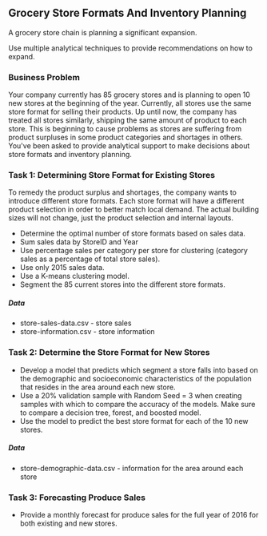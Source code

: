 ## Grocery Store Formats And Inventory Planning
A grocery store chain is planning a significant expansion.

Use multiple analytical techniques to provide recommendations on how to expand.

### Business Problem
Your company currently has 85 grocery stores and is planning to open 10 new stores at the beginning of the year. Currently, all stores use the same store format for selling their products. Up until now, the company has treated all stores similarly, shipping the same amount of product to each store. This is beginning to cause problems as stores are suffering from product surpluses in some product categories and shortages in others. You've been asked to provide analytical support to make decisions about store formats and inventory planning.

### Task 1: Determining Store Format for Existing Stores
To remedy the product surplus and shortages, the company wants to introduce different store formats. Each store format will have a different product selection in order to better match local demand. The actual building sizes will not change, just the product selection and internal layouts.

- Determine the optimal number of store formats based on sales data.
- Sum sales data by StoreID and Year
- Use percentage sales per category per store for clustering (category sales as a percentage of total store sales).
- Use only 2015 sales data.
- Use a K-means clustering model.
- Segment the 85 current stores into the different store formats.

##### Data
- store-sales-data.csv - store sales
- store-information.csv - store information

### Task 2: Determine the Store Format for New Stores
- Develop a model that predicts which segment a store falls into based on the demographic and socioeconomic characteristics of the population that resides in the area around each new store.
- Use a 20% validation sample with Random Seed = 3 when creating samples with which to compare the accuracy of the models. Make sure to compare a decision tree, forest, and boosted model.
- Use the model to predict the best store format for each of the 10 new stores.

##### Data
- store-demographic-data.csv -  information for the area around each store

### Task 3: Forecasting Produce Sales
- Provide a monthly forecast for produce sales for the full year of 2016 for both existing and new stores.
